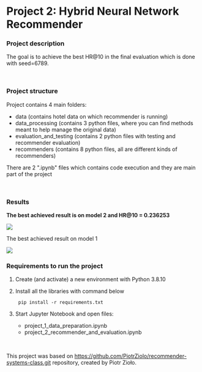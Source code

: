 # Project 2: Hybrid Neural Network Recommender

### Project description

The goal is to achieve the best HR@10 in the final evaluation which is done with seed=6789.

<br>

### Project structure

Project contains 4 main folders:
- data (contains hotel data on which recommender is running)
- data_processing (contains 3 python files, where you can find methods meant to help manage the original data)
- evaluation_and_testing (contains 2 python files with testing and recommender evaluation)
- recommenders (contains 8 python files, all are different kinds of recommenders)

There are 2 ".ipynb" files which contains code execution and they are main part of the project

<br>

### Results

<b>The best achieved result is on model 2 and HR@10 = 0.236253</b>

<img src="best_result_model_2_with_only_one_hot_features.png">

The best achieved result on model 1

<img src="best_result_model_1_with_only_one_hot_features.png">

<br>

### Requirements to run the project

1. Create (and activate) a new environment with Python 3.8.10

2. Install all the libraries with command below
 
    ```
     pip install -r requirements.txt
    ```

3. Start Jupyter Notebook and open files:

	- project_1_data_preparation.ipynb
    - project_2_recommender_and_evaluation.ipynb

<br>

This project was based on https://github.com/PiotrZiolo/recommender-systems-class.git repository, created by Piotr Zioło.